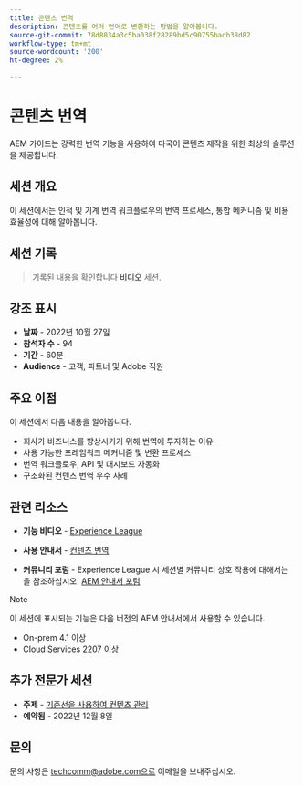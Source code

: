 ```yaml
---
title: 콘텐츠 번역
description: 콘텐츠를 여러 언어로 변환하는 방법을 알아봅니다.
source-git-commit: 78d8834a3c5ba038f28289bd5c90755badb38d82
workflow-type: tm+mt
source-wordcount: '200'
ht-degree: 2%

---
```


# 콘텐츠 번역

AEM 가이드는 강력한 번역 기능을 사용하여 다국어 콘텐츠 제작을 위한 최상의 솔루션을 제공합니다.

## 세션 개요

이 세션에서는 인적 및 기계 번역 워크플로우의 번역 프로세스, 통합 메커니즘 및 비용 효율성에 대해 알아봅니다.

## 세션 기록

>기록된 내용을 확인합니다 [비디오](https://video.tv.adobe.com/v/3414140/translation-aem-guides?quality=12&learn=on) 세션.

## 강조 표시

- **날짜** - 2022년 10월 27일
- **참석자 수** - 94
- **기간** - 60분
- **Audience** - 고객, 파트너 및 Adobe 직원

## 주요 이점

이 세션에서 다음 내용을 알아봅니다.
- 회사가 비즈니스를 향상시키기 위해 번역에 투자하는 이유
- 사용 가능한 프레임워크 메커니즘 및 변환 프로세스
- 번역 워크플로우, API 및 대시보드 자동화
- 구조화된 컨텐츠 번역 우수 사례

## 관련 리소스

- **기능 비디오** -  [Experience League](https://experienceleague.adobe.com/docs/experience-manager-guides-learn/videos/advanced-user-guide/overview.html?lang=en)

- **사용 안내서** - [컨텐츠 번역](https://help.adobe.com/en_US/xml-documentation-for-adobe-experience-manager/index.html#t=DXML-master-map%2Ftranslation.html)

- **커뮤니티 포럼** - Experience League 시 세션별 커뮤니티 상호 작용에 대해서는 을 참조하십시오. [AEM 안내서 포럼](https://experienceleaguecommunities.adobe.com/t5/experience-manager-guides/bd-p/xml-documentation-discussions)

>[!NOTE]
>
> 이 세션에 표시되는 기능은 다음 버전의 AEM 안내서에서 사용할 수 있습니다.
> - On-prem 4.1 이상
> - Cloud Services 2207 이상


## 추가 전문가 세션

- **주제** - [기준선을 사용하여 컨텐츠 관리](baselines-dec22.md)
- **예약됨** - 2022년 12월 8일

## 문의

문의 사항은 techcomm@adobe.com으로 이메일을 보내주십시오.